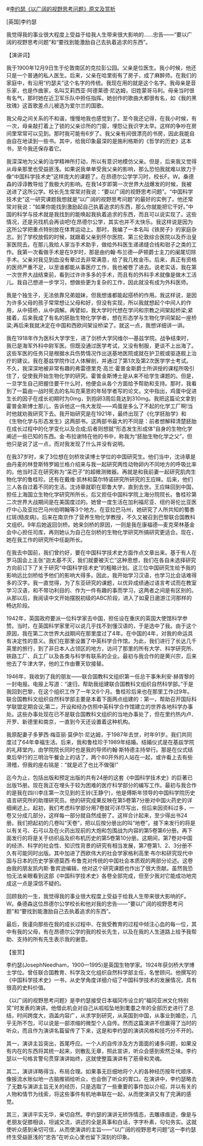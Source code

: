 #[李约瑟《以广阔的视野思考问题》原文及赏析](https://www.vrrw.net/wx/14548.html)

[英国]李约瑟

我觉得我的事业很大程度上受益于给我人生带来很大影响的……忠告——“要以广阔的视野思考问题”和“要找到能激励自己去执着追求的东西”。

【演讲词】

我于1900年12月9日生于伦敦南区的克拉彭公园。父亲是位医生。我小时候，他还只是一个普通的私人医生。后来，父亲在哈里街有了房子，成了麻醉师。在我们的家庭中，有沿用“约瑟夫”这个名字的传统。我现在用的就是这个名字。我母亲是音乐家，也是作曲家，名叫艾莉西亚·阿德莱德·尼达姆，旧姓蒙哥马利。母亲当时很有名气，那时她在近卫军乐队中担任指挥。她创作的歌曲大都很有名，如《我的黑玫瑰》这首歌差点儿被选为爱尔兰的国歌。

我父母之间关系的不和谐，慢慢地我也感觉到了。至今我还记得，在我小时候，有一次，母亲敲打着上了锁的父亲诊所的门窗，埋怨让我识字太早。这样的争吵在房间里常常可以见到。那时我可能有6岁了。我父亲有间很漂亮的书房，因此我能自由自在地读到一些书。其中，给我印象最深的是施利格斯的《哲学的历史》这本书，至今我还保存着它。

我深深地为父亲的治学精神所打动，所以有意识地模仿父亲。但是，后来我又觉得从母亲那里也受益匪浅。如果说我单单受我父亲的影响，那么恐怕我就难以致力于像“中国科学技术史”这样庞大的课题了。在昂德尔公学学习时，校长F。W。桑德森的谆谆教导给了我极大的影响。在我14岁即第一次世界大战爆发的时候，我被送进了这所公学。校长先生常常对我说：“要以广阔的视野思考问题”。“中国科学技术史”这一研究课题我想就是“以广阔的视野思考问题”的最好的实例了。他还常常对我说：“如果你能找到激励起自己执着追求的东西，那么你就能把它干好。”中国的科学与技术就是我找到的能唤起我执着追求的东西，而且可以说实现了。这些情况，还是另找机会再谈吧!在昂德尔公学，其实也并不太快乐。我这样说是因为这所公学把重点特别放在体育运动上。那时，我编了一本名叫《铁房子》的家庭杂志。到了学校放假的时候，就跟着父亲到怀尔医院、第三伦敦综合医院以及乔治皇家医院去。在那儿我给人家当手术助手，做给外科医生递递缝合线和钳子之类的工作。我第一次看做手术是在9岁时，那是由约翰·布兰德—萨顿爵士主刀的阑尾切除手术。父亲对我见到血没有晕过去非常满意，给了我几枚金币。后来，真正有资格的医师严重不足，以至谁都能从事医疗工作，我也被卷了进去。说老实话，我在第一次世界大战结束前，看到过许许多多的手术，而且有的外科手术就像是做木工活儿。我自己想进一步学习，想做些更为复杂的工作，因此就没有成为外科医师。

我是个独生子，无法依靠兄弟姐妹，但我想谁都能起搭桥的作用。我这样说，是因为许多父母的孩子常常想让父母和好，但没有实现，所以我就想起个中间人的作用，从中搭桥，从中调解。再譬如，我大学时代想在学问和宗教之间架起桥梁;紧接着，后来我成了有名的胚胎生物化学学者，想在形态学与生物化学间架起一座桥梁;再后来我就决定在中国和西欧间架设桥梁了。就这一点，我想详细讲一讲。



我在1918年作为医科大学学生，进了剑桥大学冈维尔—基兹学院。战争结束时，我已是海军外科中尉军医。但既没通过医学考试，又没有制服，更谈不上出海了。这些军医的任务只是根据水兵伤势情况作出送基地医院或就在护卫舰或驱逐舰上治疗的建议。我在基兹学院作过人体解剖，并通过了第1次及第2次医学学士考试。不久，我深深地被非常有趣的弗雷德里克·高兰·霍普金斯爵士所讲授的课程所吸引住了，促使我开始生物化学的研究。霍普金斯博士是从来不给学生课题的。但是，一旦学生自己把握住要干什么时，他便会从各个方面给予帮助和支持。那时，我看到了一篇由一战时死去的名叫克莱恩的年轻学者写的论文。文中指出，鸡蛋中促进生长的因子在成长初期时为0mg，到抱卵3周后竟达到310mg。我把这篇论文拿到霍普金斯博士那儿，告诉他这一伟大发现——鸡蛋是多么了不起的化学工厂啊!当时他就劝我研究下去。我开始研究是在1921年，最终出现了《化学胚胎学》和《生物化学与形态发生》这两部书。这两部书最大的不同是：前者想解释清楚胚胎在成长过程中的化学变化以及合成;后者则想就“形态发生形成体”自身的生物化学阐述一些已知的东西。金·布拉谢特在他的书中，称我为“胚胎生物化学之父”，但他只是说了这一点，而对我发现了什么并没有说明。

在我37岁时，来了3位想在剑桥攻读博士学位的中国研究生。他们当中，沈诗章是由丹麦的林登斯特罗姆兰格介绍来与我一起研究两性动物卵内不同地方的呼吸比率的。他当时正在研究称为“呆巴子”的超微测微器。再就是和我前妻一起研究肌肉生物化学的鲁桂珍。还有在戴维·凯林和莫尔特诺研究所研究的王应睐。后来，他们三人各自过着不同的生活。沈诗章就职在耶鲁大学，直到去世。王应睐回到中国，担任上海国立生物化学研究所所长，后又担任中国科学院上海分院院长。鲁桂珍第二次世界大战期间是在美国度过的。她曾一度生活在加利福尼亚、纽约哥伦比亚医疗中心及亚拉巴马州伯明翰等3个地方。在亚拉巴马州，她研究了人所共知的蜀黍红斑(糙皮病)。后来在南京作了营养生物化学教授，不久又被召到巴黎联合国教科文组织。9年后她返回剑桥。她来剑桥的原因，一则是我在康福德—麦克荣林基金会中心担任司库，再则她认为自己在剑桥的生物化学研究所搞研究更适合。现在，她在我工作的研究所中任副所长。

在我去中国前，我们曾约好，要在中国科学技术史方面作点文章出来。基于有人在罗马国会上主张“迦太基不灭，我们就要被灭亡”这种思想，我们在各自未选择研究方向前订下了关于研究“中国科学技术史”的粗略计划。这三位中国研究生给予我的影响远比剑桥给予他们的影响大得多。因此，我开始学习汉语，也学习比会话难得多的汉字。我一直觉得，为了东亚研究的课题，以优异成绩通过语言考试而在教室学习汉语，和不带功利目的、作为一件有趣的事而学习，这两者之间是有区别的。从那以后，我阅读中文开始摆脱初级的ABC阶段，进入了如夏日遨游江河那样的畅达阶段。

1942年，英国政府要派一位科学家去中国，担任设在重庆的英国大使馆科学参赞。当时，在英国科学家里可以说几乎找不到懂汉语的，于是选中了我。由于这个原因，我在第二次世界大战期间在那里度过了4年。在中国的4年，对我的命运具有决定性的意义。我们在那里设置了中英科学合作馆。为此，我们进行了长达几千英里的旅行，到了非日本人占领区的地方，访问了那里的所有大学、科学研究所、铁路工厂、兵工厂以及各类与科学有联系的企业。最初与我合作的是黄兴宗，后来他去了牛津大学，他的工作由曹天钦接替。

1946年，我收到了我的朋友——联合国教科文组织第一任总干事朱利安·赫胥黎的一封电报。电报上写道：“速归，帮助我组建联合国教科文组织自然科学部。”于是我回到巴黎，在这个组织工作了一年又6个月。鲁桂珍后来也在那里工作过9年。联合国教科文组织自然科学部主要是本着下面两点组建的：第一，帮助召开国际科学联盟定期会议;第二，开设和经办仿照中英科学合作馆建立的世界各地科学办事处。这些办事处现在已不是联合国教科文组织的当地办事处了，但在里约热内卢、开罗、新德里和南京，一直到今天还设置着这种机构。

我原配妻子多萝西·梅亚丽·莫伊尔·尼达姆，于1987年去世，时年91岁。我们共同度过了64年幸福生活。后来，我和鲁桂珍于1989年结婚。结婚仪式是在基兹学院的礼拜堂内，由学院院长同时也是我的导师约翰·斯特德主持举行。那是在仪式结束后举行的三明治午餐会上的话了，两个80开外的人站在一起，或许看上去有些滑稽，但我的座右铭是：“就是迟了也比不做强!”

迄今为止，包括出版和预定出版的共有24册的这套《中国科学技术史》的巨著已出版15册。现在我正在埋头于较为困难的医疗科学部分的编写工作。最初与我合作的是我在四川李庄第一次见到的王铃(王静宁)，他是傅斯年领导的中国科学院历史语言研究所的助理研究员。他的研究成果反映在第5卷第7分册对中国火药史的详细阐述上。起初，我们考虑科学部分用7卷就可详尽写出，但后来因资料过多，一卷又分成几部分，这样每一部分就自然成册了。这样合计起来，至少得出书24册。我们把起初的几卷叫“天卷”，把以后按分册出的叫“地卷”。接下来发行的将是以有关弓、石弓以及在火药出现前的大炮和包围战为内容的第5卷第6分册。再下面发行的将是关于纺织品及织布机历史的第5卷第10分册。这期间，第7卷对中国的经济、科学的社会性、知识性背景的研究有相当发展，第7卷第1、2、3分册不久有可能同时出版。其中加进了西欧伟大的社会学家格利高里·布尔和研究现代中国与日本的历史学家德莫西·布鲁克对传统的中国社会本质观的两部分论述。这卷由我的朋友凯内斯·鲁宾逊编辑，他对这个研究课题也作出了很大贡献。虽然我恐怕无法亲眼看到这部《中国科学技术史》各卷全部完成，但至少我对它能成功地完成这一点是深信不疑的。

回顾我的一生，我觉得我的事业很大程度上受益于给我人生带来很大影响的F。W。桑德森这位昂德尔公学校长和他对我的忠告——“要以广阔的视野思考问题”和“要找到能激励自己去执着追求的东西”。

最后，我谨向那些在我的成长过程中、在我受教育的过程中倾注心血的每一位，其中有我的父母，有在昂德尔公学的我的校长先生，以及在我的人生道路上给予我帮助、支持的所有先生表示我的谢意。

【鉴赏】

李约瑟(JosephNeedham，1900—1995)是英国生物学家。1924年获剑桥大学博士学位。曾任联合国教育、科学及文化组织自然科学部主任，名誉顾问。他撰写的《中国科学技术史》一书，从史学角度详细介绍了中国科学技术的发展情况，具有很高的史料价值。

《以广阔的视野思考问题》是李约瑟接受日本福冈市设立的“福冈亚洲文化特别奖”时发表的演讲。他借此机会对自己从呱呱坠地到耄耋之年的全部历史进行了总结，时间跨度大，涵盖内容广，从求学到研究，从英国到中国，从事业到婚恋，几乎无所不包，可以说是一部浓缩的微型个人自传。然而这篇演讲不但赢得了当时的听众，而且作为演讲名篇留传了下来，这是和李约瑟的演讲风格和技巧分不开的。

其一，演讲主旨突出，首尾呼应。一个人的自传涉及方方面面的诸多问题，如果没有内在的东西将其统一起来，则散乱无章，照此宣讲，听众会感到索然乏味。李约瑟以一句格言警句贯穿演讲始终，这就使整篇演讲有了筋骨和灵魂。

其二，演讲详略得当，布局合理。如果事无巨细地将个人的各种经历按年代顺序、像报流水账似地一古脑推销给听众，也会倒了听众的胃口。在演讲中，李约瑟略去了无数与演讲主旨无关的经历，只是选取了一些重要的事件加以介绍，并以有关的人物和情节为线索，将这些事件有机地串联在一起，从而使演讲又有了完满的感觉。

其三，演讲平实无华，亲切自然。李约瑟的演讲无矫饰情态，去雕琢痕迹，像是与老朋友促膝相谈，坦诚交流，讲述的全是真事和白话，字字朴素，句句务实。这就使听众感到亲切可信，从而使演讲的主旨——“以广阔的视野思考问题”这一李约瑟终生受益匪浅的“忠告”在听众心里也留下深刻的印象。

